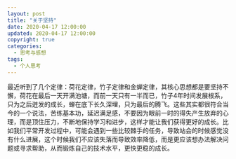 ```yaml
---
layout: post
title: "关于坚持"
date: 2020-04-17 12:00:00
updated: 2020-04-17 12:00:00
copyright: true
categories:
  - 思考与感想
tags:
  - 个人思考
---
```


最近听到了几个定律：荷花定律，竹子定律和金蝉定律，其核心思想都是要坚持不懈，荷花在最后一天开满池塘，而前一天只有一半而已，竹子4年时间发展根系，只为之后迸发的成长，蝉在底下长久深埋，只为最后的腾飞。这些其实都很符合当今的一个说法，苦练基本功，延迟满足感，不要因为眼前一时的得失产生放弃的心理，而是顶住压力，不断地保持学习和进步，这样才能让我们获得更好的成长。比如我们平常开发过程中，可能会遇到一些比较棘手的任务，导致站会的时候感觉没有什么进展，这个时候我们不应该失落而导致效率降低，而是更应该想办法解决问题或寻求帮助，从而锻炼自己的技术水平，更快更稳的成长。